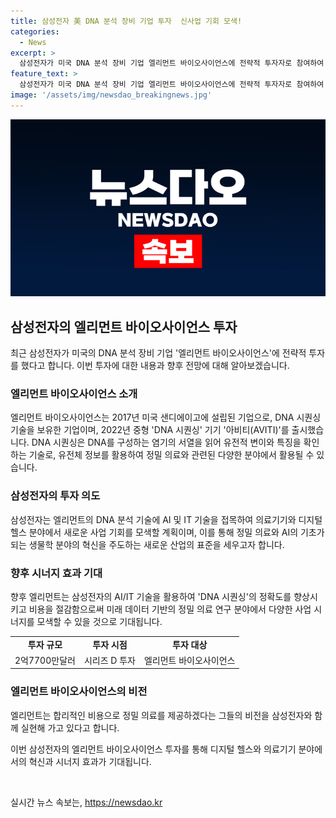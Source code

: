 ```yaml
---
title: 삼성전자 美 DNA 분석 장비 기업 투자  신사업 기회 모색!
categories:
  - News
excerpt: >
  삼성전자가 미국 DNA 분석 장비 기업 엘리먼트 바이오사이언스에 전략적 투자자로 참여하여 DNA 시퀀싱 기술을 확보하고, 미래 정밀 의료 서비스 개발을 모색하는 계획이다. 엘리먼트의 DNA 분석 기술과 삼성전자의 AI/IT 기술을 결합해 정밀 의료 및 디지털 헬스 분야에서의 혁신과 새로운 사업 기회를 모색할 예정이다. 이에 대한 삼성전자 대표이사 부회장의 긍정적인 평가와 기대도가 나타나고 있다.
feature_text: >
  삼성전자가 미국 DNA 분석 장비 기업 엘리먼트 바이오사이언스에 전략적 투자자로 참여하여 DNA 시퀀싱 기술을 확보하고, 미래 정밀 의료 서비스 개발을 모색하는 계획이다. 엘리먼트의 DNA 분석 기술과 삼성전자의 AI/IT 기술을 결합해 정밀 의료 및 디지털 헬스 분야에서의 혁신과 새로운 사업 기회를 모색할 예정이다. 이에 대한 삼성전자 대표이사 부회장의 긍정적인 평가와 기대도가 나타나고 있다.
image: '/assets/img/newsdao_breakingnews.jpg'
---
```


<p><img src="/assets/img/newsdao_breakingnews.jpg" alt="cryptoinkorea 속보" /></p>

<h2 data-ke-size="size26">삼성전자의 엘리먼트 바이오사이언스 투자</h2>

<p data-ke-size="size16">최근 삼성전자가 미국의 DNA 분석 장비 기업 '엘리먼트 바이오사이언스'에 전략적 투자를 했다고 합니다. 이번 투자에 대한 내용과 향후 전망에 대해 알아보겠습니다.</p>

<h3>엘리먼트 바이오사이언스 소개</h3>

<p data-ke-size="size16">엘리먼트 바이오사이언스는 2017년 미국 샌디에이고에 설립된 기업으로, DNA 시퀀싱 기술을 보유한 기업이며, 2022년 중형 'DNA 시퀀싱' 기기 '아비티(AVITI)'를 출시했습니다. DNA 시퀀싱은 DNA를 구성하는 염기의 서열을 읽어 유전적 변이와 특징을 확인하는 기술로, 유전체 정보를 활용하여 정밀 의료와 관련된 다양한 분야에서 활용될 수 있습니다.</p>

<h3>삼성전자의 투자 의도</h3>

<p data-ke-size="size16">삼성전자는 엘리먼트의 DNA 분석 기술에 AI 및 IT 기술을 접목하여 의료기기와 디지털 헬스 분야에서 새로운 사업 기회를 모색할 계획이며, 이를 통해 정밀 의료와 AI의 기초가 되는 생물학 분야의 혁신을 주도하는 새로운 산업의 표준을 세우고자 합니다.</p>

<h3>향후 시너지 효과 기대</h3>

<p data-ke-size="size16">향후 엘리먼트는 삼성전자의 AI/IT 기술을 활용하여 'DNA 시퀀싱'의 정확도를 향상시키고 비용을 절감함으로써 미래 데이터 기반의 정밀 의료 연구 분야에서 다양한 사업 시너지를 모색할 수 있을 것으로 기대됩니다.</p>

<table>
    <tr>
        <td style="text-align: center; height: 17px;"><b>투자 규모</b></td>
        <td style="text-align: center; height: 17px;"><b>투자 시점</b></td>
        <td style="text-align: center; height: 17px;"><b>투자 대상</b></td>
    </tr>
    <tr>
        <td style="text-align: center; height: 17px;">2억7700만달러</td>
        <td style="text-align: center; height: 17px;">시리즈 D 투자</td>
        <td style="text-align: center; height: 17px;">엘리먼트 바이오사이언스</td>
    </tr>
</table>

<h3>엘리먼트 바이오사이언스의 비전</h3>

<p data-ke-size="size16">엘리먼트는 합리적인 비용으로 정밀 의료를 제공하겠다는 그들의 비전을 삼성전자와 함께 실현해 가고 있다고 합니다.</p>

<p>이번 삼성전자의 엘리먼트 바이오사이언스 투자를 통해 디지털 헬스와 의료기기 분야에서의 혁신과 시너지 효과가 기대됩니다.</p>

<p data-ke-size="size16">&nbsp;</p>
실시간 뉴스 속보는, <a href="https://newsdao.kr" rel="dofollow">https://newsdao.kr</a>


